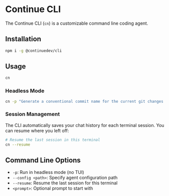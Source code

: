 # Continue CLI

The Continue CLI (`cn`) is a customizable command line coding agent.

## Installation

```bash
npm i -g @continuedev/cli
```

## Usage

```bash
cn
```

### Headless Mode

```bash
cn -p "Generate a conventional commit name for the current git changes."
```

### Session Management

The CLI automatically saves your chat history for each terminal session. You can resume where you left off:

```bash
# Resume the last session in this terminal
cn --resume
```

## Command Line Options

- `-p`: Run in headless mode (no TUI)
- `--config <path>`: Specify agent configuration path
- `--resume`: Resume the last session for this terminal
- `<prompt>`: Optional prompt to start with
